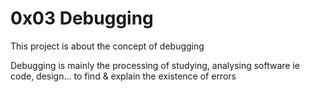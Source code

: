 # 0x03 Debugging

This project is about the concept of debugging

Debugging is mainly the processing of studying, analysing software ie code, design... to find & explain the existence of errors
